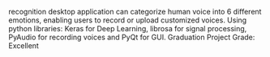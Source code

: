 recognition desktop application can categorize human voice into 6 
different emotions, enabling users to record or upload customized 
voices.
Using python libraries: Keras for Deep Learning, librosa for signal 
processing, PyAudio for recording voices and PyQt for GUI.
Graduation Project Grade: Excellent
